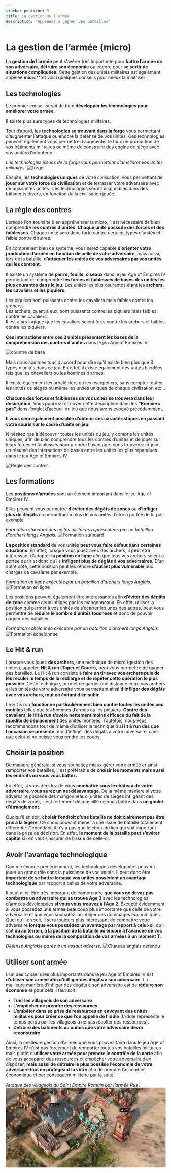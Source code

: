 ```yaml
---
sidebar_position: 5
title: La gestion de l’armée
description: 'Apprenez à gagner vos batailles'
---
```


# La gestion de l’armée (micro)

La **gestion de l’armée** peut s’avérer très importante pour **battre l’armée de son adversaire, détruire son économie** ou encore pour **se sortir de situations compliquées**. Cette gestion des unités militaires est également appelée **micr**o** et voici quelques conseils pour mieux la maîtriser :

## Les technologies

Le premier conseil serait de bien **développer les technologies pour améliorer votre armée**.

Il existe plusieurs types de technologies militaires.

Tout d’abord, les **technologies se trouvant dans la forge** vous permettant d’augmenter l’attaque ou encore la défense de vos unités. Ces technologies peuvent également vous permettre d’augmenter le taux de production de vos bâtiments militaires ou même de construire des engins de siège avec vos unités d'infanterie.

_Les technologies issues de la forge vous permettant d’améliorer vos unités militaires._
![forge](/img/guide/smith.png)

Ensuite, les **technologies uniques** de votre civilisation, vous permettant de **jouer sur votre force de civilisation** et de terrasser votre adversaire avec de puissantes unités. Ces technologies seront disponibles dans des bâtiments divers, en fonction de la civilisation jouée.

## La règle des contres

Lorsque l’on souhaite bien appréhender la micro, il est nécessaire de bien comprendre **les contres d’unités**. **Chaque unité possède des forces et des faiblesses**. Chaque unité sera donc forte contre certains types d’unités et faible contre d’autres. 

En comprenant bien ce système, vous serez capable **d’orienter votre production d’armée en fonction de celle de votre adversaire**, mais aussi, lors de la bataille, **d’attaquer les unités de vos adversaires par vos unités qui les contrent**.

Il existe un système de **pierre, feuille, ciseaux** dans le jeu Age of Empires IV permettant de comprendre **les forces et faiblesses de bases des unités les plus courantes dans le jeu**. Les unités les plus courantes étant les **archers, les cavaliers et les piquiers**. 

Les piquiers sont puissants contre les cavaliers mais faibles contre les archers. <br/>
Les archers, quant à eux, sont puissants contre les piquiers mais faibles contre les cavaliers. <br/>
Il est alors logique que les cavaliers soient forts contre les archers et faibles contre les piquiers. 

**Ces interactions entre ces 3 unités présentent les bases de la compréhension des contres d’unités** dans le jeu Age of Empires IV

![countre de base](/img/guide/basic-counter.png)

Mais nous sommes tous d’accord pour dire qu’il existe bien plus que 3 types d’unités dans ce jeu. En effet, il existe également des unités blindées tels que les chevaliers ou les hommes d’armes. 

Il existe également les arbalétriers ou les escopetiers, sans compter toutes les unités de sièges ou même les unités uniques de chaque civilisation etc…

**Chacune des forces et faiblesses de vos unités se trouvera dans leur description.** Vous pourrez retrouver cette description dans les **“Premiers pas”** dans l’onglet d’accueil du jeu que nous avons évoqué [précédemment](./fondamentaux/civilization).

**Il vous sera également possible d’obtenir ces caractéristiques en passant votre souris sur le cadre d’unité en jeu.**

N’hésitez pas à découvrir toutes les unités du jeu, y compris les unités uniques, afin de bien comprendre tous les contres d’unités et de jouer sur leurs forces et faiblesses pour prendre l'avantage. Vous trouverez ci-joint un résumé des interactions de bases entre les unités les plus répandues dans le jeu Age of Empires IV

![Regle des contres](/img/guide/counter.jpg)

## Les formations

Les **positions d’armées** sont un élément important dans le jeu Age of Empires IV.

Elles peuvent vous permettre **d’éviter des dégâts de zones** ou **d’infliger plus de dégâts** en permettant à plus de vos unités d’être à portée de tir par exemple.

_Formation standard des unités militaires représentées par un bataillon d’archers longs Anglais._
![Formation standard](/img/guide/standard-training.png)

**La position standard** de vos unités **peut vous faire défaut dans certaines situations**. En effet, lorsque vous jouez avec des archers, il peut être intéressant d’adopter **la position en ligne** afin que tous vos archers soient à portée de tir et donc qu’ils **infligent plus de dégâts à vos adversaires**. D’un autre côté, cette position peut les rendre **d’autant plus vulnérable** aux charges de cavalerie par exemple. 

_Formation en ligne exécutée par un bataillon d’archers longs Anglais._
![Formation en ligne](/img/guide/line-traning.png)

Les positions peuvent également être intéressantes afin **d’éviter des dégâts de zone** comme ceux infligés par les mangonneaux. En effet, utiliser la position qui permet à vos unités de s’écarter les unes des autres, peut vous permettre de **réduire le nombre d’unités touchées** et donc de pouvoir gagner des batailles.

_Formation échelonnée exécutée par un bataillon d’archers longs Anglais._
![Formation échelonnée](/img/guide/phased-training.png)

## Le Hit & run

Lorsque vous jouez **des archers**, une technique de micro (gestion des unités), appelée **Hit & run (Taper et Courir)**, peut vous permettre de gagner des batailles. Le Hit & run consiste à **faire un tir avec vos archers puis de les reculer le temps de la recharge et de répéter cette opération le plus possible**. Cette technique, permet de garder une distance entre vos archers et les unités de votre adversaire vous permettant ainsi **d’infliger des dégâts avec vos archers, tout en évitant d’en subir**.

Le Hit & run **fonctionne particulièrement bien contre toutes les unités peu mobiles** telles que les hommes d’armes ou les piquiers. **Contre des cavaliers, le Hit & run s’avère nettement moins efficace du fait de la rapidité de déplacement** des unités montées. Toutefois, nous vous recommandons tout de même d’utiliser la technique du **Hit & run dès que l’occasion se présente** afin d’infliger des dégâts à votre adversaire, sans que celui-ci ne puisse vous rendre les coups.

## Choisir la position

De manière générale, si vous souhaitez mieux gérer votre armée et ainsi remporter vos batailles, il est préférable de **choisir les moments mais aussi les endroits où vous vous battez.** 

En effet, si vous décidez de vous **combattre sous le château de votre adversaire**, **vous aurez un net désavantage**. De la même manière si votre adversaire possède des mangonneaux (unités de sièges infligeant des dégâts de zone), il est fortement déconseillé de vous battre dans **un goulet d’étranglement**.

Quoiqu’il en soit, **choisir l’endroit d’une bataille ne doit clairement pas être pris à la légère**. Ce choix pouvant mener à une issue de bataille totalement différente. Cependant, il n’y a pas que le choix du lieu qui soit important dans la prise de décision. En effet, **le moment de la bataille peut s’avérer capital** si l’on veut s’assurer de l’issue de celle-ci. 

## Avoir l'avantage technologique 

Comme évoqué précédemment, les technologies développées peuvent jouer un grand rôle dans la puissance de vos unités. Il peut donc être **important de se battre lorsque vos unités possèdent un avantage technologique** par rapport à celles de votre adversaire.

Il peut ainsi être très important de comprendre **que vous ne devez pas combattre un adversaire qui se trouve Age 3** avec les technologies d’armées développées **si vous vous trouvez à l’Age 2**. Excepté évidemment si vous possédez une armée beaucoup plus importante que celle de votre adversaire et que vous souhaitez lui infliger des dommages économiques. Quoi qu'il en soit, il sera toujours plus intéressant de combattre votre adversaire **lorsque vous possédez un avantage par rapport à celui-ci**, qu’il soit **dû au terrain, à la position de la bataille ou encore à l’avancée de vos technologies ou même de la composition de vos armées à un moment T**.

_Défense Anglaise parée à un assaut adverse._
![Chateau anglais défendu](/img/guide/english-castle.png)

## Utiliser sont armée

L’un des conseils les plus importants dans le jeu Age of Empires IV est **d’utiliser son armée afin d’infliger des dégâts à son adversaire**. La meilleure manière d’infliger des dégâts à son adversaire est de **réduire son économie** et pour cela il faut soit : 
 * **Tuer les villageois de son adversaire** 
 * **L’empêcher de prendre des ressources**
 * **L’embêter dans sa prise de ressources en envoyant des unités militaires pour créer ce que l’on appelle de l’iddle** (L’iddle représente le temps perdu par les villageois à ne pas récolter des ressources).
 * **Détruire des bâtiments ou unités que votre adversaire devra reconstruire**

Ainsi, la meilleure gestion d’armée que vous pouvez faire dans le jeu Age of Empires IV n’est pas forcément de remporter toutes vos batailles militaires mais plutôt d’**utiliser votre armée pour prendre le contrôle de la carte** afin de vous accaparer des ressources et empêcher votre adversaire d’en disposer; **mais aussi de détruire le plus possible l’économie de votre adversaire tout en protégeant la vôtre** afin de prendre l’ascendant économique et par conséquent militaire par la suite.

_Attaque des villageois du Saint Empire Romain par l’armée Rus’._
![Attaque sur une mine de pierre HRE](../../static/img/guide/attack-economy.png)